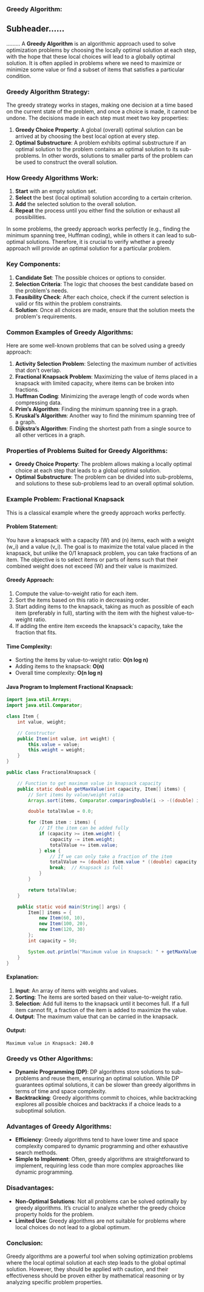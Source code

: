 ### Greedy Algorithm: 

## Subheader......
.........
A **Greedy Algorithm** is an algorithmic approach used to solve optimization problems by choosing the locally optimal solution at each step, with the hope that these local choices will lead to a globally optimal solution. It is often applied in problems where we need to maximize or minimize some value or find a subset of items that satisfies a particular condition.

### Greedy Algorithm Strategy:
The greedy strategy works in stages, making one decision at a time based on the current state of the problem, and once a choice is made, it cannot be undone. The decisions made in each step must meet two key properties:

1. **Greedy Choice Property**: A global (overall) optimal solution can be arrived at by choosing the best local option at every step.
2. **Optimal Substructure**: A problem exhibits optimal substructure if an optimal solution to the problem contains an optimal solution to its sub-problems. In other words, solutions to smaller parts of the problem can be used to construct the overall solution.

### How Greedy Algorithms Work:
1. **Start** with an empty solution set.
2. **Select** the best (local optimal) solution according to a certain criterion.
3. **Add** the selected solution to the overall solution.
4. **Repeat** the process until you either find the solution or exhaust all possibilities.
   
In some problems, the greedy approach works perfectly (e.g., finding the minimum spanning tree, Huffman coding), while in others it can lead to sub-optimal solutions. Therefore, it is crucial to verify whether a greedy approach will provide an optimal solution for a particular problem.

### Key Components:
1. **Candidate Set**: The possible choices or options to consider.
2. **Selection Criteria**: The logic that chooses the best candidate based on the problem's needs.
3. **Feasibility Check**: After each choice, check if the current selection is valid or fits within the problem constraints.
4. **Solution**: Once all choices are made, ensure that the solution meets the problem's requirements.

### Common Examples of Greedy Algorithms:
Here are some well-known problems that can be solved using a greedy approach:

1. **Activity Selection Problem**: Selecting the maximum number of activities that don't overlap.
2. **Fractional Knapsack Problem**: Maximizing the value of items placed in a knapsack with limited capacity, where items can be broken into fractions.
3. **Huffman Coding**: Minimizing the average length of code words when compressing data.
4. **Prim’s Algorithm**: Finding the minimum spanning tree in a graph.
5. **Kruskal’s Algorithm**: Another way to find the minimum spanning tree of a graph.
6. **Dijkstra’s Algorithm**: Finding the shortest path from a single source to all other vertices in a graph.

### Properties of Problems Suited for Greedy Algorithms:
- **Greedy Choice Property**: The problem allows making a locally optimal choice at each step that leads to a global optimal solution.
- **Optimal Substructure**: The problem can be divided into sub-problems, and solutions to these sub-problems lead to an overall optimal solution.

### Example Problem: Fractional Knapsack
This is a classical example where the greedy approach works perfectly.

#### Problem Statement:
You have a knapsack with a capacity \(W\) and \(n\) items, each with a weight \(w_i\) and a value \(v_i\). The goal is to maximize the total value placed in the knapsack, but unlike the 0/1 knapsack problem, you can take fractions of an item. The objective is to select items or parts of items such that their combined weight does not exceed \(W\) and their value is maximized.

#### Greedy Approach:
1. Compute the value-to-weight ratio for each item.
2. Sort the items based on this ratio in decreasing order.
3. Start adding items to the knapsack, taking as much as possible of each item (preferably in full), starting with the item with the highest value-to-weight ratio.
4. If adding the entire item exceeds the knapsack's capacity, take the fraction that fits.

#### Time Complexity:
- Sorting the items by value-to-weight ratio: **O(n log n)**
- Adding items to the knapsack: **O(n)**
- Overall time complexity: **O(n log n)**

#### Java Program to Implement Fractional Knapsack:

```java
import java.util.Arrays;
import java.util.Comparator;

class Item {
    int value, weight;

    // Constructor
    public Item(int value, int weight) {
        this.value = value;
        this.weight = weight;
    }
}

public class FractionalKnapsack {

    // Function to get maximum value in knapsack capacity
    public static double getMaxValue(int capacity, Item[] items) {
        // Sort items by value/weight ratio
        Arrays.sort(items, Comparator.comparingDouble(i -> -((double) i.value / i.weight)));

        double totalValue = 0.0;

        for (Item item : items) {
            // If the item can be added fully
            if (capacity >= item.weight) {
                capacity -= item.weight;
                totalValue += item.value;
            } else {
                // If we can only take a fraction of the item
                totalValue += (double) item.value * ((double) capacity / item.weight);
                break;  // Knapsack is full
            }
        }

        return totalValue;
    }

    public static void main(String[] args) {
        Item[] items = {
            new Item(60, 10),
            new Item(100, 20),
            new Item(120, 30)
        };
        int capacity = 50;

        System.out.println("Maximum value in Knapsack: " + getMaxValue(capacity, items));
    }
}
```

#### Explanation:
1. **Input**: An array of items with weights and values.
2. **Sorting**: The items are sorted based on their value-to-weight ratio.
3. **Selection**: Add full items to the knapsack until it becomes full. If a full item cannot fit, a fraction of the item is added to maximize the value.
4. **Output**: The maximum value that can be carried in the knapsack.

#### Output:
```
Maximum value in Knapsack: 240.0
```

### Greedy vs Other Algorithms:
- **Dynamic Programming (DP)**: DP algorithms store solutions to sub-problems and reuse them, ensuring an optimal solution. While DP guarantees optimal solutions, it can be slower than greedy algorithms in terms of time and space complexity.
- **Backtracking**: Greedy algorithms commit to choices, while backtracking explores all possible choices and backtracks if a choice leads to a suboptimal solution.

### Advantages of Greedy Algorithms:
- **Efficiency**: Greedy algorithms tend to have lower time and space complexity compared to dynamic programming and other exhaustive search methods.
- **Simple to Implement**: Often, greedy algorithms are straightforward to implement, requiring less code than more complex approaches like dynamic programming.

### Disadvantages:
- **Non-Optimal Solutions**: Not all problems can be solved optimally by greedy algorithms. It’s crucial to analyze whether the greedy choice property holds for the problem.
- **Limited Use**: Greedy algorithms are not suitable for problems where local choices do not lead to a global optimum.

### Conclusion:
Greedy algorithms are a powerful tool when solving optimization problems where the local optimal solution at each step leads to the global optimal solution. However, they should be applied with caution, and their effectiveness should be proven either by mathematical reasoning or by analyzing specific problem properties.
